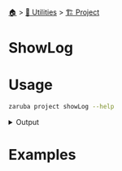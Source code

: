 <!--startTocHeader-->
[🏠](../../README.md) > [🔧 Utilities](../README.md) > [🏗️ Project](README.md)
# ShowLog
<!--endTocHeader-->

# Usage

<!--startCode-->
```bash
zaruba project showLog --help
```
 
<details>
<summary>Output</summary>
 
```````
Show log

Usage:
  zaruba project showLog <logFile> <taskNamePattern> [flags]

Flags:
  -h, --help   help for showLog
```````
</details>
<!--endCode-->

# Examples




<!--startTocSubTopic-->
<!--endTocSubTopic-->